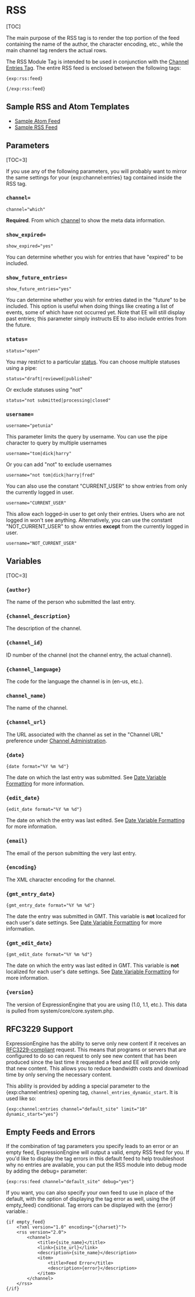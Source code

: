 <!--
    This source file is part of the open source project
    ExpressionEngine User Guide (https://github.com/ExpressionEngine/ExpressionEngine-User-Guide)

    @link      https://expressionengine.com/
    @copyright Copyright (c) 2003-2020, Packet Tide, LLC (https://www.packettide.com)
    @license   https://expressionengine.com/license Licensed under Apache License, Version 2.0
-->

# RSS

[TOC]

The main purpose of the RSS tag is to render the top portion of the feed containing the name of the author, the character encoding, etc., while the main channel tag renders the actual rows.

The RSS Module Tag is intended to be used in conjunction with the [Channel Entries Tag](channels/entries.md). The entire RSS feed is enclosed between the following tags:

    {exp:rss:feed}

    {/exp:rss:feed}

## Sample RSS and Atom Templates

- [Sample Atom Feed](_downloads/sample-atom.txt)
- [Sample RSS Feed](_downloads/sample-rss.txt)

## Parameters

[TOC=3]

If you use any of the following parameters, you will probably want to mirror the same settings for your {exp:channel:entries} tag contained inside the RSS tag.

### `channel=`

    channel="which"

**Required**. From which [channel](control-panel/channels.md) to show the meta data information.

### `show_expired=`

    show_expired="yes"

You can determine whether you wish for entries that have "expired" to be included.

### `show_future_entries=`

    show_future_entries="yes"

You can determine whether you wish for entries dated in the "future" to be included. This option is useful when doing things like creating a list of events, some of which have not occurred yet. Note that EE will still display past entries; this parameter simply instructs EE to also include entries from the future.

### `status=`

    status="open"

You may restrict to a particular [status](control-panel/channels.md#statuses-tab). You can choose multiple statuses using a pipe:

    status="draft|reviewed|published"

Or exclude statuses using "not"

    status="not submitted|processing|closed"

### `username=`

    username="petunia"

This parameter limits the query by username. You can use the pipe character to query by multiple usernames

    username="tom|dick|harry"

Or you can add "not" to exclude usernames

    username="not tom|dick|harry|fred"

You can also use the constant "CURRENT_USER" to show entries from only the currently logged in user.

    username="CURRENT_USER"

This allow each logged-in user to get only their entries. Users who are not logged in won't see anything. Alternatively, you can use the constant "NOT_CURRENT_USER" to show entries **except** from the currently logged in user.

    username="NOT_CURRENT_USER"

## Variables

[TOC=3]

### `{author}`

The name of the person who submitted the last entry.

### `{channel_description}`

The description of the channel.

### `{channel_id}`

ID number of the channel (not the channel entry, the actual channel).

### `{channel_language}`

The code for the language the channel is in (en-us, etc.).

### `channel_name}`

The name of the channel.

### `{channel_url}`

The URL associated with the channel as set in the "Channel URL" preference under [Channel Administration](control-panel/channels.md).

### `{date}`

    {date format="%Y %m %d"}

The date on which the last entry was submitted. See [Date Variable Formatting](templates/date-variable-formatting.md) for more information.

### `{edit_date}`

    {edit_date format="%Y %m %d"}

The date on which the entry was last edited. See [Date Variable Formatting](templates/date-variable-formatting.md) for more information.

### `{email}`

The email of the person submitting the very last entry.

### `{encoding}`

The XML character encoding for the channel.

### `{gmt_entry_date}`

    {gmt_entry_date format="%Y %m %d"}

The date the entry was submitted in GMT. This variable is **not** localized for each user's date settings. See [Date Variable Formatting](templates/date-variable-formatting.md) for more information.

### `{gmt_edit_date}`

    {gmt_edit_date format="%Y %m %d"}

The date on which the entry was last edited in GMT. This variable is **not** localized for each user's date settings. See [Date Variable Formatting](templates/date-variable-formatting.md) for more information.

### `{version}`

The version of ExpressionEngine that you are using (1.0, 1.1, etc.). This data is pulled from system/core/core.system.php.

## RFC3229 Support

ExpressionEngine has the ability to serve only new content if it receives an [RFC3229-compliant](http://www.ietf.org/rfc/rfc3229.txt) request. This means that programs or servers that are configured to do so can request to only see new content that has been produced since the last time it requested a feed and EE will provide only that new content. This allows you to reduce bandwidth costs and download time by only serving the necessary content.

This ability is provided by adding a special parameter to the {exp:channel:entries} opening tag, `channel_entries_dynamic_start`. It is used like so:

    {exp:channel:entries channel="default_site" limit="10" dynamic_start="yes"}

## Empty Feeds and Errors

If the combination of tag parameters you specify leads to an error or an empty feed, ExpressionEngine will output a valid, empty RSS feed for you. If you'd like to display the tag errors in this default feed to help troubleshoot why no entries are available, you can put the RSS module into debug mode by adding the debug= parameter:

    {exp:rss:feed channel="default_site" debug="yes"}

If you want, you can also specify your own feed to use in place of the default, with the option of displaying the tag error as well, using the {if empty_feed} conditional. Tag errors can be displayed with the {error} variable.:

    {if empty_feed}
        <?xml version="1.0" encoding="{charset}"?>
        <rss version="2.0">
            <channel>
                <title>{site_name}</title>
                <link>{site_url}</link>
                <description>{site_name}</description>
                <item>
                    <title>Feed Error</title>
                    <description>{error}</description>
                </item>
            </channel>
        </rss>
    {/if}
